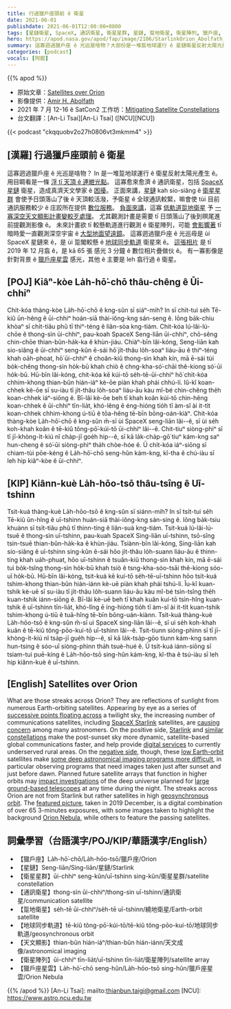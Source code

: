 ```yaml
---
title: 行過獵戶座頭前 ê 衛星
date: 2021-06-01
publishdate: 2021-06-01T12:00:00+0800
tags: [星鏈衛星, SpaceX, 通訊衛星, 衛星星群, 星鏈, 踅地衛星, 衛星陣列, 獵戶座, 獵戶座星雲, 地球同步軌道]
hero: https://apod.nasa.gov/apod/fap/image/2106/StarlinkOrion_Abolfath_2138.jpg
summary: 這寡迵過獵戶座 ê 光巡是啥物？大部份是一堆踅地球運行 ê 星鏈衛星反射太陽光產生 ê。
categories: [podcast]
vocals: [阿錕]
---
```


{{% apod %}}

- 原始文章：[Satellites over Orion](https://apod.nasa.gov/apod/ap210601.html)
- 影像提供：[Amir H. Abolfath](http://amir.torgheh.ir/)
- 2021 年 7 月 12-16 ê SatCon2 工作坊：[Mitigating Satellite Constellations](https://noirlab.edu/public/announcements/ann21021/)
- 台文翻譯：[An-Li Tsai][An-Li Tsai] ([NCU][NCU])

{{< podcast "ckqquobv2o27h0806vt3mkmm4" >}}

## [漢羅] 行過獵戶座頭前 ê 衛星

這寡迵過獵戶座 ê 光巡是啥物？
In 是一堆踅地球運行 ê 衛星反射太陽光產生 ê。
用目睭看是一條 [浮 tī 天頂 ê 連紲光點][successive points floating across]。
這寡愈來愈濟 ê 通訊衛星，包括 [SpaceX 星鏈][SpaceX Starlink] 衛星，造成真濟天文學家 ê [困擾][causing concern]。
正面來講，[星鏈][Starlink] kah sio-siâng ê [衛星星群][similar constellations] 會使予日頭落山了後 ê 天頂較活潑，予衛星 ê 全球通訊較緊，嘛會使 tùi 目前通訊服務較少 ê 庄跤所在提供 [數位服務][digital services]。
[負面來講][negative side]，這寡 [低軌道踅地衛星][low Earth-orbit] 予 [一寡深空天文顯影計畫變較歹處理][some deep astronomical imaging programs more difficult]。
尤其觀測計畫是需要 tī 日頭落山了後到暝尾進前提觀測影像 ê。
未來計畫欲 tī 較懸軌道進行觀測 ê 衛星陣列，可能 [會影響著][impact investigations] tī 暗時愛一直觀測深空宇宙 ê [大型地面望遠鏡][large ground-based telescopes]。
這寡迵過獵戶座 ê 光巡毋是 ùi SpaceX 星鏈來 ê，是 ùi 踅閣較懸 ê [地球同步軌道][geosynchronous orbit] 衛星來 ê。
[這張相片][featured picture] 是 tī 2019 年 12 月翕 ê，是 kā 65 張 感光 3 分鐘 ê 數位相片疊做伙 ê。
有一寡影像是針對背景 ê [獵戶座星雲][Orion Nebula t] 感光，其他 ê 主要是 leh 翕行過 ê 衛星。



## [POJ] Kiâⁿ-kòe La̍h-hō͘-chō thâu-chêng ê Ūi-chhiⁿ

Chit-kóa thàng-kòe La̍h-hō͘-chō ê kng-sûn sī siáⁿ-mih?
In sī chi̍t-tui se̍h Tē-kiû ūn-hêng ê ūi-chhiⁿ hoán-siā thài-iông-kng sán-seng ê.
Iōng ba̍k-chiu khòaⁿ sī chi̍t-tiâu phû tī thiⁿ-téng ê liân-sòa kng-tiám.
Chit-kóa lú-lâi-lú-chōe ê thong-sìn ūi-chhiⁿ, pau-koah SpaceX Seng-liān ūi-chhiⁿ, chō-sêng chin-chōe thian-bûn-ha̍k-ka ê khùn-jiáu.
Chiàⁿ-bīn lâi-kóng, Seng-liān kah sio-siâng ê ūi-chhiⁿ seng-kûn ē-sái hō͘ ji̍t-thâu lo̍h-soaⁿ liáu-āu ê thiⁿ-téng khah oa̍h-phoat, hō͘ ūi-chhiⁿ ê choân-kiû thong-sìn khah kín, mā ē-sái tùi bo̍k-chêng thong-sìn ho̍k-bū khah chiò ê chng-kha-só͘-chāi thê-kiong só͘-ūi ho̍k-bū.
Hū-bīn lâi-kóng, chit-kóa kē kúi-tō se̍h-tē-ūi-chhiⁿ hō͘ chi̍t-kóa chhim-khong thian-bûn hián-iáⁿ kè-ōe piàn khah phái chhú-lí.
Iû-kî koan-chhek kè-ōe sī su-iàu tī ji̍t-thâu lo̍h-soaⁿ liáu-āu kàu mî-bé chìn-chêng the̍h koan-chhek iáⁿ-siōng ê.
Bī-lâi kè-ōe beh tī khah koân kúi-tō chìn-hêng koan-chhek ê ūi-chhiⁿ tīn-lia̍t, khó-lêng ē éng-hióng tio̍h tī àm-sî ài it-ti̍t koan-chhek chhim-khong ú-tiū ê tōa-hêng tē-bīn bōng-oán-kiàⁿ.
Chit-kóa thàng-kòe La̍h-hō͘-chō ê kng-sûn m̄-sī ùi SpaceX seng-liān lâi--ê, sī ùi se̍h koh-khah koân ê tē-kiû tông-pō͘-kúi-tō ūi-chhiⁿ lâi--ê.
Chit-tiuⁿ siòng-phìⁿ sī tī jī-khòng-i̍t-kiú nî cha̍p-jī goe̍h hip--ê, sī kā la̍k-cha̍p-gō͘ tiuⁿ kám-kng saⁿ hun-cheng ê só͘-ūi siòng-phìⁿ tha̍h chòe-hóe ê.
Ū chi̍t-kóa iáⁿ-siōng sī chiam-tùi pōe-kéng ê La̍h-hō͘-chō seng-hûn kám-kng, kî-tha ê chú-iàu sī leh hip kiâⁿ-kòe ê ūi-chhiⁿ.


## [KIP]  Kiânn-kuè La̍h-hōo-tsō thâu-tsîng ê Uī-tshinn

Tsit-kuá thàng-kuè La̍h-hōo-tsō ê kng-sûn sī siánn-mih?
In sī tsi̍t-tui se̍h Tē-kiû ūn-hîng ê uī-tshinn huán-siā thài-iông-kng sán-sing ê.
Iōng ba̍k-tsiu khuànn sī tsi̍t-tiâu phû tī thinn-tíng ê liân-suà kng-tiám.
Tsit-kuá lú-lâi-lú-tsuē ê thong-sìn uī-tshinn, pau-kuah SpaceX Sing-liān uī-tshinn, tsō-sîng tsin-tsuē thian-bûn-ha̍k-ka ê khùn-jiáu.
Tsiànn-bīn lâi-kóng, Sing-liān kah sio-siâng ê uī-tshinn sing-kûn ē-sái hōo ji̍t-thâu lo̍h-suann liáu-āu ê thinn-tíng khah ua̍h-phuat, hōo uī-tshinn ê tsuân-kiû thong-sìn khah kín, mā ē-sái tuì bo̍k-tsîng thong-sìn ho̍k-bū khah tsiò ê tsng-kha-sóo-tsāi thê-kiong sóo-uī ho̍k-bū.
Hū-bīn lâi-kóng, tsit-kuá kē kuí-tō se̍h-tē-uī-tshinn hōo tsi̍t-kuá tshim-khong thian-bûn hián-iánn kè-uē piàn khah phái tshú-lí.
Îu-kî kuan-tshik kè-uē sī su-iàu tī ji̍t-thâu lo̍h-suann liáu-āu kàu mî-bé tsìn-tsîng the̍h kuan-tshik iánn-siōng ê.
Bī-lâi kè-uē beh tī khah kuân kuí-tō tsìn-hîng kuan-tshik ê uī-tshinn tīn-lia̍t, khó-lîng ē íng-hióng tio̍h tī àm-sî ài it-ti̍t kuan-tshik tshim-khong ú-tiū ê tuā-hîng tē-bīn bōng-uán-kiànn.
Tsit-kuá thàng-kuè La̍h-hōo-tsō ê kng-sûn m̄-sī uì SpaceX sing-liān lâi--ê, sī uì se̍h koh-khah kuân ê tē-kiû tông-pōo-kuí-tō uī-tshinn lâi--ê.
Tsit-tiunn siòng-phìnn sī tī jī-khòng-i̍t-kiú nî tsa̍p-jī gue̍h hip--ê, sī kā la̍k-tsa̍p-gōo tiunn kám-kng sann hun-tsing ê sóo-uī siòng-phìnn tha̍h tsuè-hué ê.
Ū tsi̍t-kuá iánn-siōng sī tsiam-tuì puē-kíng ê La̍h-hōo-tsō sing-hûn kám-kng, kî-tha ê tsú-iàu sī leh hip kiânn-kuè ê uī-tshinn.





## [English] Satellites over Orion

What are those streaks across Orion?
They are reflections of sunlight from numerous Earth-orbiting satellites.
Appearing by eye as a series of [successive points floating across][successive points floating across] a twilight sky,
the increasing number of communications satellites, including [SpaceX Starlink][SpaceX Starlink] satellites, are [causing concern][causing concern] among many astronomers.
On the positive side, [Starlink][Starlink] and [similar constellations][similar constellations] make the post-sunset sky more dynamic, satellite-based global communications faster, and help provide [digital services][digital services] to currently underserved rural areas.
On the [negative side][negative side], though, these [low Earth-orbit][low Earth-orbit] satellites make [some deep astronomical imaging programs more difficult][some deep astronomical imaging programs more difficult], in particular observing programs that need images taken just after sunset and just before dawn.
Planned future satellite arrays that function in higher orbits may [impact investigations][impact investigations] of the deep universe planned for [large ground-based telescopes][large ground-based telescopes] at any time during the night.
The streaks across Orion are not from Starlink but rather satellites in high [geosynchronous orbit][geosynchronous orbit].
The [featured picture][featured picture], taken in 2019 December, is a digital combination of over 65 3-minutes exposures, with some images taken to highlight the background [Orion Nebula][Orion Nebula], while others to feature the passing satellites.



## 詞彙學習（台語漢字/POJ/KIP/華語漢字/English）

- 【獵戶座】La̍h-hō͘-chō/La̍h-hōo-tsō/獵戶座/Orion
- 【星鏈】Seng-liān/Sing-liān/星鏈/Starlink
- 【衛星星群】ūi-chhiⁿ seng-kûn/uī-tshinn sing-kûn/衛星星群/satellite constellation
- 【通訊衛星】thong-sìn ūi-chhiⁿ/thong-sìn uī-tshinn/通訊衛星/communication satellite
- 【踅地衛星】se̍h-tē ūi-chhiⁿ/se̍h-tē uī-tshinn/繞地衛星/Earth-orbit satellite
- 【地球同步軌道】tē-kiû tông-pō͘-kúi-tō/tē-kiû tông-pōo-kuí-tō/地球同步軌道/geosynchronous orbit
- 【天文顯影】thian-bûn hián-iáⁿ/thian-bûn hián-iánn/天文成像/astronomical imaging
- 【衛星陣列】ūi-chhiⁿ tīn-lia̍t/uī-tshinn tīn-lia̍t/衛星陣列/satellite array
- 【獵戶座星雲】La̍h-hō͘-chō seng-hûn/La̍h-hōo-tsō sing-hûn/獵戶座星雲/Orion Nebula


{{% /apod %}}
[An-Li Tsai]: mailto:thianbun.taigi@gmail.com
[NCU]: https://www.astro.ncu.edu.tw

[copyright]: https://apod.nasa.gov/apod/fap/lib/about_apod.html#srapply

[successive points floating across]:https://youtu.be/ihVuz8uM1qU?t=13
[SpaceX Starlink]:https://www.spacex.com/updates/starlink-mission-05-09-2021/index.html
[causing concern]:https://archiecat.com/wp-content/uploads/2020/01/scared-cat.jpg
[Starlink]:https://en.wikipedia.org/wiki/Starlink
[similar constellations]:https://en.wikipedia.org/wiki/Satellite_internet_constellation
[digital services]:https://skopemag.com/2020/05/20/how-do-cell-phones-use-satellites
[negative side]:https://apod.nasa.gov/apod/ap191014.html
[low Earth-orbit]:https://www.nasa.gov/leo-economy/faqs
[some deep astronomical imaging programs more difficult]:https://noirlab.edu/public/news/noirlab2022/
[impact investigations]:https://www.scientificamerican.com/article/spacexs-dark-satellites-are-still-too-bright-for-astronomers/
[large ground-based telescopes]:https://en.wikipedia.org/wiki/List_of_largest_optical_reflecting_telescopes
[featured picture]:https://noirlab.edu/public/images/ann21021b/
[Orion Nebula t]:https://apod.tw/daily/20210509/
[Orion Nebula]:https://apod.nasa.gov/apod/ap210509.html
[geosynchronous orbit]:https://en.wikipedia.org/wiki/Geosynchronous_orbit

